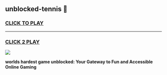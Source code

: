 
## unblocked-tennis 👋
<h3>
<a href="https://premium.freeplayer.one?title=unblocked-tennis&ref=14F">CLICK TO PLAY</a></h3>
<hr>

<h3>
<a href="https://premium.freeplayer.one?title=unblocked-tennis&ref=14F">CLICK 2 PLAY</a>
  
</h3>

<a href="https://premium.freeplayer.one?title=unblocked-tennis&ref=12F/"><img src="https://clearcache.store/games.png"></a>


**worlds hardest game unblocked: Your Gateway to Fun and Accessible Online Gaming**

